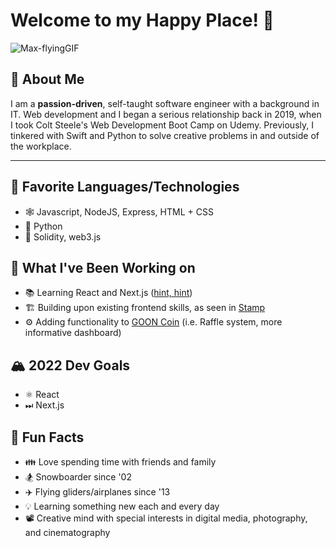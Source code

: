 # Welcome to my Happy Place! 👋
![Max-flyingGIF](https://user-images.githubusercontent.com/23141894/152078843-6f108d8d-e512-454a-b4cd-ffe549e29e4b.gif)

## 📝 About Me
I am a **passion-driven**, self-taught software engineer with a background in IT. Web development and I began a serious relationship back in 2019, when I took Colt Steele's Web Development Boot Camp on Udemy. Previously, I tinkered with Swift and Python to solve creative problems in and outside of the workplace.

---

## 🌟 Favorite Languages/Technologies
- 🕸 Javascript, NodeJS, Express, HTML + CSS 
- 🐍 Python
- 🔗 Solidity, web3.js

## 🔨 What I've Been Working on
- 📚 Learning React and Next.js ([hint, hint](https://github.com/snowboardit/spark-ibc-website))
- 🏗️ Building upon existing frontend skills, as seen in [Stamp](https://github.com/snowboardit/ThesisTesting)
- ⚙️ Adding functionality to [GOON Coin](https://github.com/snowboardit/GOONCoin) (i.e. Raffle system, more informative dashboard)


## 🏔 2022 Dev Goals
- ⚛️ React
- ⏭ Next.js

## 🎈 Fun Facts
- 👪 Love spending time with friends and family
- 🏂 Snowboarder since '02
- ✈️ Flying gliders/airplanes since '13
- 💡 Learning something new each and every day
- 📽️ Creative mind with special interests in digital media, photography, and cinematography
